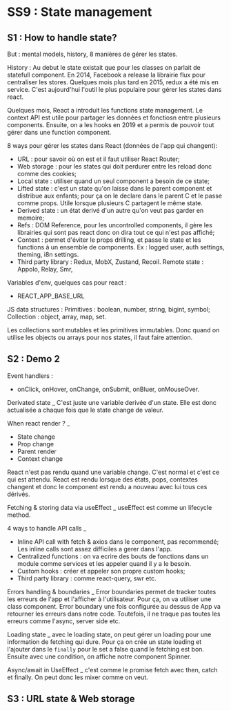 # SS9 : State management


## S1 : How to handle state?
But : mental models, history, 8 manières de gérer les states. 

History : Au debut le state existait que pour les classes on parlait de statefull 
component. En 2014, Facebook a release la librairie flux pour centraliser les stores. 
Quelques mois plus tard en 2015, redux a été mis en service. C'est aujourd'hui l'outil 
le plus populaire pour gérer les states dans react. 

Quelques mois, React a introduit les functions state management. Le context API 
est utile pour partager les données et fonctiosn entre plusieurs components. 
Ensuite, on a les hooks en 2019 et a permis de pouvoir tout gérer dans une 
function component. 


8 ways pour gérer les states dans React (données de l'app qui changent):
- URL : pour savoir où on est et il faut utiliser React Router;
- Web storage : pour les states qui doit perdurer entre les reload donc comme des cookies;
- Local state : utiliser quand un seul component a besoin de ce state;
- Lifted state : c'est un state qu'on laisse dans le parent component et distribue aux enfants;
pour ça on le declare dans le parent C et le passe comme props. Utile lorsque plusieurs C
partagent le même state. 
- Derived state : un état derivé d'un autre qu'on veut pas garder en memoire;
- Refs : DOM Reference, pour les uncontrolled components, il gère les librairies qui sont pas react
donc on dira tout ce qui n'est pas affiché;
- Context : permet d'éviter le props drilling, et passe le state et les functions à un ensemble
de components. Ex : logged user, auth settings, theming, i8n settings. 
- Third party library : Redux, MobX, Zustand, Recoil. Remote state : Appolo, Relay, Smr, 

Variables d'env, quelques cas pour react :
- REACT_APP_BASE_URL


JS data structures : 
Primitives : boolean, number, string, bigint, symbol;
Collection : object, array, map, set. 

Les collections sont mutables et les primitives immutables. Donc quand
on utilise les objects ou arrays pour nos states, il faut faire attention. 


## S2 : Demo 2
Event handlers : 
- onClick, onHover, onChange, onSubmit, onBluer, onMouseOver.

Derivated state
_ C'est juste une variable derivée d'un state. Elle est donc actualisée a chaque
fois que le state change de valeur. 

When react render ? 
_
- State change
- Prop change
- Parent render
- Context change

React n'est pas rendu quand une variable change. C'est normal et c'est ce qui est attendu. 
React est rendu lorsque des états, pops, contextes changent et donc le component est rendu 
a nouveau avec lui tous ces dérivés. 


Fetching & storing data via useEffect
_ useEffect est comme un lifecycle method. 

4 ways to handle API calls 
_ 
- Inline API call with fetch & axios dans le component, pas recommendé;
Les inline calls sont assez difficiles a gerer dans l'app. 
- Centralized functions : on va ecrire des bouts de fonctions dans un module
comme services et les appeler quand il y a le besoin. 
- Custom hooks : créer et appeler son propre custom hooks;
- Third party library : comme react-query, swr etc.


Errors handling & boundaries
_ Error boundaries permet de tracker toutes les erreurs de l'app et l'afficher à l'utilisateur. 
Pour ça, on va utiliser une class component. 
Error boundary une fois configurée au dessus de App va retourner les erreurs dans notre code. 
Toutefois, il ne traque pas toutes les erreurs comme l'async, server side etc.

Loading state
_ avec le loading state, on peut gérer un loading pour une information de fetching qui dure. 
Pour ça on crée un state loading et l'ajouter dans le `finally` pour le set a false quand
le fetching est bon. Ensuite avec une condition, on affiche notre component Spinner. 


Async/await in UseEffect
_ c'est comme le promise fetch avec then, catch et finally. On peut donc les mixer comme on veut. 


## S3 : URL state & Web storage
